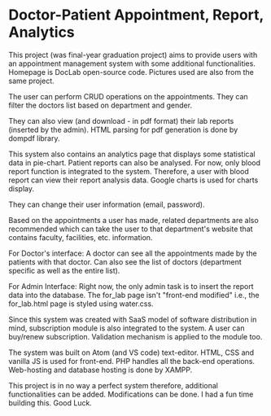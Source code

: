 # Doctor-Patient Appointment, Report, Analytics

This project (was final-year graduation project) aims to provide users with an appointment management system with some additional functionalities. Homepage is DocLab open-source code. Pictures used are also from the same project. 

The user can perform CRUD operations on the appointments. They can filter the doctors list based on department and gender. 

They can also view (and download - in pdf format) their lab reports (inserted by the admin). HTML parsing for pdf generation is done by dompdf library. 

This system also contains an analytics page that displays some statistical data in pie-chart. Patient reports can also be analysed. For now, only blood report function is integrated to the system. Therefore, a user with blood report can view their report analysis data. Google charts is used for charts display. 

They can change their user information (email, password). 

Based on the appointments a user has made, related departments are also recommended which can take the user to that department's website that contains faculty, facilities, etc. information. 

For Doctor's interface:
  A doctor can see all the appointments made by the patients with that doctor. Can also see the list of doctors (department specific as well as the entire list).

For Admin Interface:
  Right now, the only admin task is to insert the report data into the database. The for_lab page isn't "front-end modified" i.e., the for_lab.html page is styled using water.css. 
  
Since this system was created with SaaS model of software distribution in mind, subscription module is also integrated to the system. A user can buy/renew subscription. Validation mechanism is applied to the module too. 

The system was built on Atom (and VS code) text-editor. HTML, CSS and vanilla JS is used for front-end. PHP handles all the back-end operations. Web-hosting and database hosting is done by XAMPP. 

This project is in no way a perfect system therefore, additional functionalities can be added. Modifications can be done. I had a fun time building this. Good Luck. 


